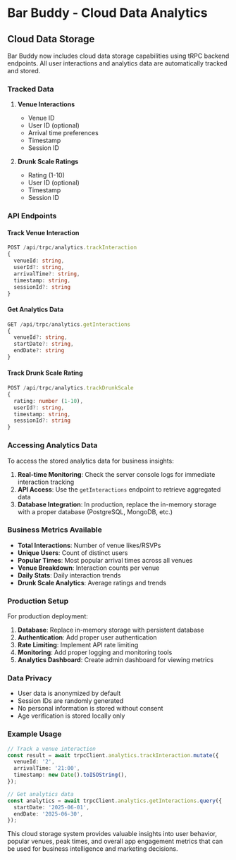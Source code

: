 # Bar Buddy - Cloud Data Analytics

## Cloud Data Storage

Bar Buddy now includes cloud data storage capabilities using tRPC backend endpoints. All user interactions and analytics data are automatically tracked and stored.

### Tracked Data

1. **Venue Interactions**
   - Venue ID
   - User ID (optional)
   - Arrival time preferences
   - Timestamp
   - Session ID

2. **Drunk Scale Ratings**
   - Rating (1-10)
   - User ID (optional)
   - Timestamp
   - Session ID

### API Endpoints

#### Track Venue Interaction
```typescript
POST /api/trpc/analytics.trackInteraction
{
  venueId: string,
  userId?: string,
  arrivalTime?: string,
  timestamp: string,
  sessionId?: string
}
```

#### Get Analytics Data
```typescript
GET /api/trpc/analytics.getInteractions
{
  venueId?: string,
  startDate?: string,
  endDate?: string
}
```

#### Track Drunk Scale Rating
```typescript
POST /api/trpc/analytics.trackDrunkScale
{
  rating: number (1-10),
  userId?: string,
  timestamp: string,
  sessionId?: string
}
```

### Accessing Analytics Data

To access the stored analytics data for business insights:

1. **Real-time Monitoring**: Check the server console logs for immediate interaction tracking
2. **API Access**: Use the `getInteractions` endpoint to retrieve aggregated data
3. **Database Integration**: In production, replace the in-memory storage with a proper database (PostgreSQL, MongoDB, etc.)

### Business Metrics Available

- **Total Interactions**: Number of venue likes/RSVPs
- **Unique Users**: Count of distinct users
- **Popular Times**: Most popular arrival times across all venues
- **Venue Breakdown**: Interaction counts per venue
- **Daily Stats**: Daily interaction trends
- **Drunk Scale Analytics**: Average ratings and trends

### Production Setup

For production deployment:

1. **Database**: Replace in-memory storage with persistent database
2. **Authentication**: Add proper user authentication
3. **Rate Limiting**: Implement API rate limiting
4. **Monitoring**: Add proper logging and monitoring tools
5. **Analytics Dashboard**: Create admin dashboard for viewing metrics

### Data Privacy

- User data is anonymized by default
- Session IDs are randomly generated
- No personal information is stored without consent
- Age verification is stored locally only

### Example Usage

```typescript
// Track a venue interaction
const result = await trpcClient.analytics.trackInteraction.mutate({
  venueId: '2',
  arrivalTime: '21:00',
  timestamp: new Date().toISOString(),
});

// Get analytics data
const analytics = await trpcClient.analytics.getInteractions.query({
  startDate: '2025-06-01',
  endDate: '2025-06-30',
});
```

This cloud storage system provides valuable insights into user behavior, popular venues, peak times, and overall app engagement metrics that can be used for business intelligence and marketing decisions.